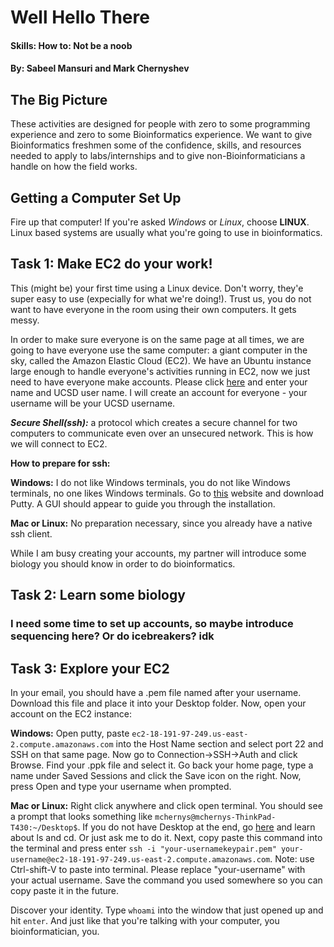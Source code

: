 # Well Hello There
#### Skills: How to: Not be a noob

#### By: Sabeel Mansuri and Mark Chernyshev

## The Big Picture

These activities are designed for people with zero to some programming experience and zero to some Bioinformatics experience. We want to give Bioinformatics freshmen some of the confidence, skills, and resources needed to apply to labs/internships and to give non-Bioinformaticians a handle on how the field works. 

## Getting a Computer Set Up

Fire up that computer! If you're asked *Windows* or *Linux*, choose **LINUX**. Linux based systems are usually what you're 
going to use in bioinformatics.

## Task 1: Make EC2 do your work!

This (might be) your first time using a Linux device. Don't worry, they'e
super easy to use (expecially for what we're doing!). Trust us, you do not want to have everyone in the room using their own computers. It gets messy. 

In order to make sure everyone is on the same page at all times, we are going to have everyone use the same computer: a giant computer in the sky, called the Amazon Elastic Cloud (EC2). We have an Ubuntu instance large enough to handle everyone's activities running in EC2, now we just need to have everyone make accounts. Please click [here]() and enter your name and UCSD user name. I will create an account for everyone - your username will be your UCSD username. 

***Secure Shell(ssh):*** a protocol which creates a secure channel for two computers to communicate even over an unsecured network. This is how we will connect to EC2. 

**How to prepare for ssh:**


**Windows:** I do not like Windows terminals, you do not like Windows terminals, no one likes Windows terminals. Go to [this](https://www.chiark.greenend.org.uk/~sgtatham/putty/latest.html) website and download Putty. A GUI should appear to guide you through the installation. 

**Mac or Linux:** No preparation necessary, since you already have a native ssh client. 

While I am busy creating your accounts, my partner will introduce some biology you should know in order to do bioinformatics.

## Task 2: Learn some biology

### I need some time to set up accounts, so maybe introduce sequencing here? Or do icebreakers? idk


## Task 3: Explore your EC2

In your email, you should have a .pem file named after your username. Download this file and place it into your Desktop folder. Now, open your account on the EC2 instance: 

**Windows:** Open putty, paste ```ec2-18-191-97-249.us-east-2.compute.amazonaws.com``` into the Host Name section and select port 22 and SSH on that same page. Now go to Connection->SSH->Auth and click Browse. Find your .ppk file and select it. Go back your home page, type a name under Saved Sessions and click the Save icon on the right. Now, press Open and type your username when prompted. 

**Mac or Linux:** Right click anywhere and click open terminal. You should see a prompt that looks something like  ```mchernys@mchernys-ThinkPad-T430:~/Desktop$```. If you do not have Desktop at the end, go [here]() and learn about ls and cd. Or just ask me to do it. Next, copy paste this command into the terminal and press enter ```ssh -i "your-usernamekeypair.pem" your-username@ec2-18-191-97-249.us-east-2.compute.amazonaws.com```. Note: use Ctrl-shift-V to paste into terminal. Please replace "your-username" with your actual username. Save the command you used somewhere so you can copy paste it in the future. 



Discover your identity. Type `whoami` into the window that just opened up and hit `enter`. And just like that you're talking
with your computer, you bioinformatician, you.
